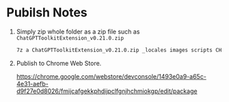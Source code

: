 # Pubilsh Notes

1. Simply zip whole folder as a zip file such as `ChatGPTToolkitExtension_v0.21.0.zip`

    ```sh
    7z a ChatGPTToolkitExtension_v0.21.0.zip _locales images scripts CHANGELOG.md manifest.json README.md
    ```

2. Publish to Chrome Web Store.

    <https://chrome.google.com/webstore/devconsole/1493e0a9-a65c-4e31-aefb-d9f27e0d8026/fmijcafgekkphdijpclfgnjhchmiokgp/edit/package>